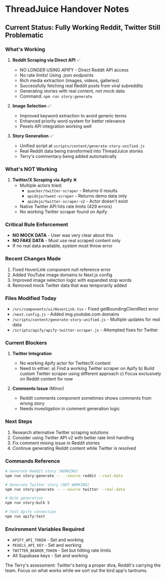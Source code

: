 # ThreadJuice Handover Notes

## Current Status: Fully Working Reddit, Twitter Still Problematic

### What's Working
1. **Reddit Scraping via Direct API** ✅
   - NO LONGER USING APIFY - Direct Reddit API access
   - No rate limits! Using .json endpoints
   - Rich media extraction (images, videos, galleries)
   - Successfully fetching real Reddit posts from viral subreddits
   - Generating stories with real content, not mock data
   - Command: `npm run story:generate`

2. **Image Selection** ✅
   - Improved keyword extraction to avoid generic terms
   - Enhanced priority word system for better relevance
   - Pexels API integration working well

3. **Story Generation** ✅
   - Unified script at `scripts/content/generate-story-unified.js`
   - Real Reddit data being transformed into ThreadJuice stories
   - Terry's commentary being added automatically

### What's NOT Working
1. **Twitter/X Scraping via Apify** ❌
   - Multiple actors tried:
     - `quacker/twitter-scraper` - Returns 0 results
     - `apidojo/tweet-scraper` - Returns demo data only
     - `apidojo/twitter-scraper-v2` - Actor doesn't exist
   - Native Twitter API hits rate limits (429 errors)
   - No working Twitter scraper found on Apify

### Critical Rule Enforcement
- **NO MOCK DATA** - User was very clear about this
- **NO FAKE DATA** - Must use real scraped content only
- If no real data available, system must throw error

### Recent Changes Made
1. Fixed HoverLink component null reference error
2. Added YouTube image domains to Next.js config
3. Improved image selection logic with expanded stop words
4. Removed mock Twitter data that was temporarily added

### Files Modified Today
- `/src/components/ui/HoverLink.tsx` - Fixed getBoundingClientRect error
- `/next.config.js` - Added img.youtube.com domains
- `/scripts/content/generate-story-unified.js` - Multiple updates for real data
- `/scripts/apify/apify-twitter-scraper.js` - Attempted fixes for Twitter

### Current Blockers
1. **Twitter Integration**
   - No working Apify actor for Twitter/X content
   - Need to either:
     a) Find a working Twitter scraper on Apify
     b) Build custom Twitter scraper using different approach
     c) Focus exclusively on Reddit content for now

2. **Comments Issue** (Minor)
   - Reddit comments component sometimes shows comments from wrong story
   - Needs investigation in comment generation logic

### Next Steps
1. Research alternative Twitter scraping solutions
2. Consider using Twitter API v2 with better rate limit handling
3. Fix comment mixing issue in Reddit stories
4. Continue generating Reddit content while Twitter is resolved

### Commands Reference
```bash
# Generate Reddit story (WORKING)
npm run story:generate -- --source reddit --real-data

# Generate Twitter story (NOT WORKING)
npm run story:generate -- --source twitter --real-data

# Bulk generation
npm run story:bulk 5

# Test Apify connection
npm run apify:test
```

### Environment Variables Required
- `APIFY_API_TOKEN` - Set and working
- `PEXELS_API_KEY` - Set and working
- `TWITTER_BEARER_TOKEN` - Set but hitting rate limits
- All Supabase keys - Set and working

The Terry's assessment: Twitter's being a proper diva, Reddit's carrying the team. Focus on what works while we sort out the bird app's tantrums.